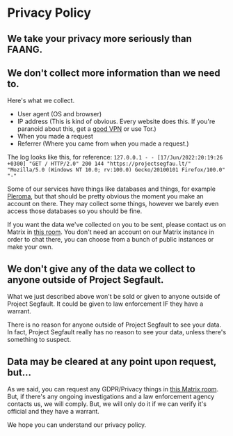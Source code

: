 # Privacy Policy

## We take your privacy more seriously than FAANG.

## We don't collect more information than we need to.
Here's what we collect.

- User agent (OS and browser)
- IP address (This is kind of obvious. Every website does this. If you're paranoid about this, get a [good VPN](https://wiki.pussthecat.org/general/privacy-guide/#vpn) or use Tor.)
- When you made a request
- Referrer (Where you came from when you made a request.)

The log looks like this, for reference: ``127.0.0.1 - - [17/Jun/2022:20:19:26 +0300] "GET / HTTP/2.0" 200 144 "https://projectsegfau.lt/" "Mozilla/5.0 (Windows NT 10.0; rv:100.0) Gecko/20100101 Firefox/100.0" "-"``

Some of our services have things like databases and things, for example [Pleroma](https://social.projectsegfau.lt), but that should be pretty obvious the moment you make an account on there. They may collect some things, however we barely even access those databases so you should be fine.

If you want the data we've collected on you to be sent, please contact us on Matrix in [this room](https://matrix.to/#/#gdpr:projectsegfau.lt). You don't need an account on our Matrix instance in order to chat there, you can choose from a bunch of public instances or make your own.

## We don't give any of the data we collect to anyone outside of Project Segfault.
What we just described above won't be sold or given to anyone outside of Project Segfault. It could be given to law enforcement IF they have a warrant.

There is no reason for anyone outside of Project Segfault to see your data. In fact, Project Segfault really has no reason to see your data, unless there's something to suspect.

## Data may be cleared at any point upon request, but...
As we said, you can request any GDPR/Privacy things in [this Matrix room](https://matrix.to/#/#gdpr:projectsegfau.lt). But, if there's any ongoing investigations and a law enforcement agency contacts us, we will comply. But, we will only do it if we can verify it's official and they have a warrant.

We hope you can understand our privacy policy.